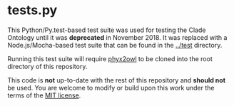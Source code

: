 tests.py
========

This Python/Py.test-based test suite was used for testing the Clade Ontology
until it was **deprecated** in November 2018. It was replaced with a
Node.js/Mocha-based test suite that can be found in the [../test](../test) directory.

Running this test suite will require [phyx2owl](https://github.com/phyloref/phyx2owl)
to be cloned into the root directory of this repository. 

This code is **not** up-to-date with the rest of this repository and **should not**
be used. You are welcome to modify or build upon this work under the terms of the
[MIT license](../LICENSE).
